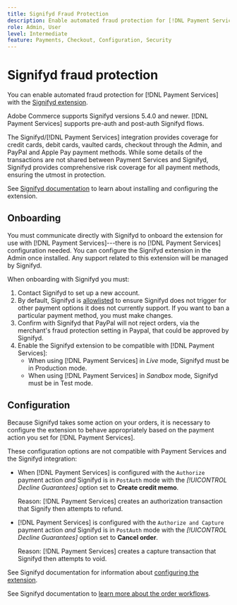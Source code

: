 ```yaml
---
title: Signifyd Fraud Protection
description: Enable automated fraud protection for [!DNL Payment Services] with Signifyd.
role: Admin, User
level: Intermediate
feature: Payments, Checkout, Configuration, Security
---
```

# Signifyd fraud protection

You can enable automated fraud protection for [!DNL Payment Services] with the [Signifyd extension](https://commercemarketplace.adobe.com/signifyd-module-connect.html).

Adobe Commerce supports Signifyd versions 5.4.0 and newer. [!DNL Payment Services] supports pre-auth and post-auth Signifyd flows.

The Signifyd/[!DNL Payment Services] integration provides coverage for credit cards, debit cards, vaulted cards, checkout through the Admin, and PayPal and Apple Pay payment methods. While some details of the transactions are not shared between Payment Services and Signifyd, Signifyd provides comprehensive risk coverage for all payment methods, ensuring the utmost in protection.

See [Signifyd documentation](https://community.signifyd.com/support/s/article/magento-2-extension-install-guide?language=en_US#downloadandinstallingmagento2extension) to learn about installing and configuring the extension.

## Onboarding

You must communicate directly with Signifyd to onboard the extension for use with [!DNL Payment Services]---there is no [!DNL Payment Services] configuration needed. You can configure the Signifyd extension in the Admin once installed. Any support related to this extension will be managed by Signifyd.

When onboarding with Signifyd you must:

1. Contact Signifyd to set up a new account.
1. By default, Signifyd is [allowlisted](https://github.com/signifyd/magento2/blob/main/docs/RESTRICT-PAYMENTS.md) to ensure Signifyd does not trigger for other payment options it does not currently support. If you want to ban a particular payment method, you must make changes.
1. Confirm with Signifyd that PayPal will not reject orders, via the merchant's fraud protection setting in Paypal, that could be approved by Signifyd.
1. Enable the Signifyd extension to be compatible with [!DNL Payment Services]:
     * When using [!DNL Payment Services] in _Live_ mode, Signifyd must be in Production mode.
     * When using [!DNL Payment Services] in _Sandbox_ mode, Signifyd must be in Test mode.

## Configuration

Because Signifyd takes some action on your orders, it is necessary to configure the extension to behave appropriately based on the payment action you set for [!DNL Payment Services].

These configuration options are not compatible with Payment Services and the Signifyd integration:

* When [!DNL Payment Services] is configured with the `Authorize` payment action _and_ Signifyd is in `PostAuth` mode with the _[!UICONTROL Decline Guarantees]_ option set to **Create credit memo**.

   Reason: [!DNL Payment Services] creates an authorization transaction that Signify then attempts to refund.


* [!DNL Payment Services] is configured with the `Authorize and Capture` payment action _and_ Signifyd is in `PostAuth` mode with the _[!UICONTROL Decline Guarantees]_ option set to **Cancel order**.

   Reason: [!DNL Payment Services] creates a capture transaction that Signifyd then attempts to void.


See Signifyd documentation for information about [configuring the extension](https://community.signifyd.com/support/s/article/magento-2-extension-install-guide?language=en_US#configuringmagento2extension).

See Signifyd documentation to [learn more about the order workflows](https://community.signifyd.com/support/s/article/magento-2-extension-install-guide?language=en_US#howmagento2works).
